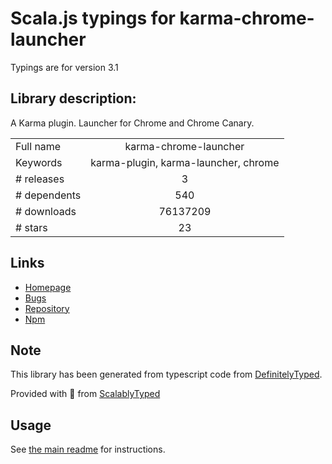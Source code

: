 
# Scala.js typings for karma-chrome-launcher

Typings are for version 3.1

## Library description:
A Karma plugin. Launcher for Chrome and Chrome Canary.

|                    |                 |
| ------------------ | :-------------: |
| Full name          | karma-chrome-launcher |
| Keywords           | karma-plugin, karma-launcher, chrome |
| # releases         | 3 |
| # dependents       | 540 |
| # downloads        | 76137209 |
| # stars            | 23 |

## Links
- [Homepage](https://github.com/karma-runner/karma-chrome-launcher#readme)
- [Bugs](https://github.com/karma-runner/karma-chrome-launcher/issues)
- [Repository](https://github.com/karma-runner/karma-chrome-launcher)
- [Npm](https://www.npmjs.com/package/karma-chrome-launcher)
    


## Note
This library has been generated from typescript code from [DefinitelyTyped](https://definitelytyped.org).

Provided with :purple_heart: from [ScalablyTyped](https://github.com/oyvindberg/ScalablyTyped)

## Usage
See [the main readme](../../readme.md) for instructions.


